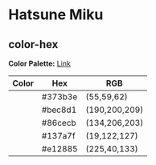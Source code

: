 # Hatsune Miku

## color-hex

**Color Palette:** [Link](https://www.color-hex.com/color-palette/19601)

| Color | Hex     | RGB           |
|-------|---------|---------------|
|       | #373b3e | (55,59,62)    |
|       | #bec8d1 | (190,200,209) |
|       | #86cecb | (134,206,203) |
|       | #137a7f | (19,122,127)  |
|       | #e12885 | (225,40,133)  |